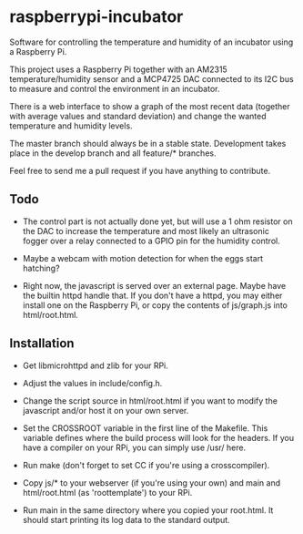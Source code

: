raspberrypi-incubator
=====================

Software for controlling the temperature and humidity of an incubator
using a Raspberry Pi.

This project uses a Raspberry Pi together with an AM2315
temperature/humidity sensor and a MCP4725 DAC connected to its I2C bus
to measure and control the environment in an incubator.

There is a web interface to show a graph of the most recent data
(together with average values and standard deviation) and change the
wanted temperature and humidity levels.

The master branch should always be in a stable state. Development takes
place in the develop branch and all feature/* branches.

Feel free to send me a pull request if you have anything to
contribute.

Todo
----

- The control part is not actually done yet, but will use a 1 ohm
  resistor on the DAC to increase the temperature and most likely an
  ultrasonic fogger over a relay connected to a GPIO pin for the
  humidity control.

- Maybe a webcam with motion detection for when the eggs start
  hatching?

- Right now, the javascript is served over an external page. Maybe
  have the builtin httpd handle that. If you don't have a httpd, you
  may either install one on the Raspberry Pi, or copy the contents of
  js/graph.js into html/root.html.

Installation
------------

- Get libmicrohttpd and zlib for your RPi.

- Adjust the values in include/config.h.

- Change the script source in html/root.html if you want to modify the
  javascript and/or host it on your own server.

- Set the CROSSROOT variable in the first line of the Makefile. This
  variable defines where the build process will look for the
  headers. If you have a compiler on your RPi, you can simply use
  /usr/ here.

- Run make (don't forget to set CC if you're using a crosscompiler).

- Copy js/* to your webserver (if you're using your own) and main and
  html/root.html (as 'roottemplate') to your RPi.

- Run main in the same directory where you copied your root.html. It
  should start printing its log data to the standard output.

